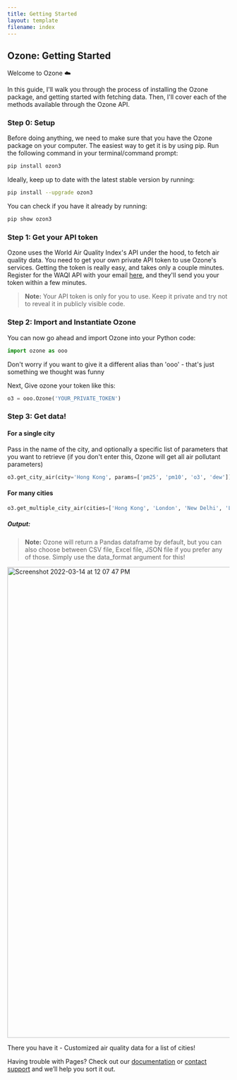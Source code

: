 ```yaml
---
title: Getting Started
layout: template
filename: index
--- 
```


## Ozone: Getting Started

Welcome to Ozone ☁️

In this guide, I'll walk you through the process of installing the Ozone package, and getting started with fetching data. Then, I'll cover each of the methods available through the Ozone API.

### Step 0: Setup

Before doing anything, we need to make sure that you have the Ozone package on your computer. The easiest way to get it is by using pip.
Run the following command in your terminal/command prompt:
```sh
pip install ozon3
```
Ideally, keep up to date with the latest stable version by running:
```sh
pip install --upgrade ozon3
```
You can check if you have it already by running:
```sh
pip show ozon3
```

### Step 1: Get your API token

Ozone uses the World Air Quality Index's API under the hood, to fetch air quality data. You need to get your own private API token to use Ozone's services.
Getting the token is really easy, and takes only a couple minutes. Register for the WAQI API with your email [here](https://aqicn.org/data-platform/token/#/), and they'll send you your token within a few minutes. 

> **Note:** Your API token is only for you to use. Keep it private and try not to reveal it in publicly visible code.

### Step 2: Import and Instantiate Ozone

You can now go ahead and import Ozone into your Python code:
```python
import ozone as ooo
```
Don't worry if you want to give it a different alias than 'ooo' - that's just something we thought was funny

Next, Give ozone your token like this:
```python
o3 = ooo.Ozone('YOUR_PRIVATE_TOKEN')
```

### Step 3: Get data!

#### For a single city

Pass in the name of the city, and optionally a specific list of parameters that you want to retrieve (if you don't enter this, Ozone will get all air pollutant parameters)
```python
o3.get_city_air(city='Hong Kong', params=['pm25', 'pm10', 'o3', 'dew'])
```

#### For many cities
```python
o3.get_multiple_city_air(cities=['Hong Kong', 'London', 'New Delhi', 'Los Angeles'], params=['no2', 'so2', 'aqi', 'co'])
```

##### Output:
> **Note:** Ozone will return a Pandas dataframe by default, but you can also choose between CSV file, Excel file, JSON file if you prefer any of those. Simply use the data_format argument for this!


<img width="1065" alt="Screenshot 2022-03-14 at 12 07 47 PM" src="https://user-images.githubusercontent.com/68847270/158118100-9365665b-088d-4b79-a130-48ba51b3d937.png">



There you have it - Customized air quality data for a list of cities!



Having trouble with Pages? Check out our [documentation](https://docs.github.com/categories/github-pages-basics/) or [contact support](https://support.github.com/contact) and we’ll help you sort it out.
